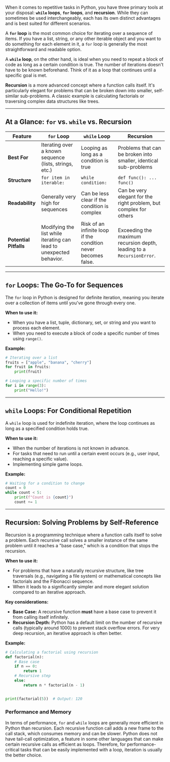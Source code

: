 When it comes to repetitive tasks in Python, you have three primary tools at your disposal: **`while` loops**, **`for`
loops**, and **recursion**. While they can sometimes be used interchangeably, each has its own distinct advantages and
is best suited for different scenarios.

A **`for` loop** is the most common choice for iterating over a sequence of items. If you have a list, string, or any
other iterable object and you want to do something for each element in it, a `for` loop is generally the most
straightforward and readable option.

A **`while` loop**, on the other hand, is ideal when you need to repeat a block of code as long as a certain condition
is true. The number of iterations doesn't have to be known beforehand. Think of it as a loop that continues until a
specific goal is met.

**Recursion** is a more advanced concept where a function calls itself. It's particularly elegant for problems that can
be broken down into smaller, self-similar sub-problems. A classic example is calculating factorials or traversing
complex data structures like trees.

---

## At a Glance: `for` vs. `while` vs. Recursion

| Feature                | `for` Loop                                                          | `while` Loop                                                   | Recursion                                                             |
|------------------------|---------------------------------------------------------------------|----------------------------------------------------------------|-----------------------------------------------------------------------|
| **Best For**           | Iterating over a known sequence (lists, strings, etc.)              | Looping as long as a condition is true                         | Problems that can be broken into smaller, identical sub-problems      |
| **Structure**          | `for item in iterable:`                                             | `while condition:`                                             | `def func(): ... func()`                                              |
| **Readability**        | Generally very high for sequences                                   | Can be less clear if the condition is complex                  | Can be very elegant for the right problem, but complex for others     |
| **Potential Pitfalls** | Modifying the list while iterating can lead to unexpected behavior. | Risk of an infinite loop if the condition never becomes false. | Exceeding the maximum recursion depth, leading to a `RecursionError`. |

---

## `for` Loops: The Go-To for Sequences

The `for` loop in Python is designed for definite iteration, meaning you iterate over a collection of items until you've
gone through every one.

**When to use it:**

* When you have a list, tuple, dictionary, set, or string and you want to process each element.
* When you need to execute a block of code a specific number of times using `range()`.

**Example:**

```python
# Iterating over a list
fruits = ["apple", "banana", "cherry"]
for fruit in fruits:
    print(fruit)

# Looping a specific number of times
for i in range(3):
    print("Hello!")
```

---

## `while` Loops: For Conditional Repetition

A `while` loop is used for indefinite iteration, where the loop continues as long as a specified condition holds true.

**When to use it:**

* When the number of iterations is not known in advance.
* For tasks that need to run until a certain event occurs (e.g., user input, reaching a specific value).
* Implementing simple game loops.

**Example:**

```python
# Waiting for a condition to change
count = 0
while count < 5:
    print(f"Count is {count}")
    count += 1
```

---

## Recursion: Solving Problems by Self-Reference

Recursion is a programming technique where a function calls itself to solve a problem. Each recursive call solves a
smaller instance of the same problem until it reaches a "base case," which is a condition that stops the recursion.

**When to use it:**

* For problems that have a naturally recursive structure, like tree traversals (e.g., navigating a file system) or
  mathematical concepts like factorials and the Fibonacci sequence.
* When it leads to a significantly simpler and more elegant solution compared to an iterative approach.

**Key considerations:**

* **Base Case:** A recursive function **must** have a base case to prevent it from calling itself infinitely.
* **Recursion Depth:** Python has a default limit on the number of recursive calls (typically around 1000) to prevent
  stack overflow errors. For very deep recursion, an iterative approach is often better.

**Example:**

```python
# Calculating a factorial using recursion
def factorial(n):
    # Base case
    if n == 0:
        return 1
    # Recursive step
    else:
        return n * factorial(n - 1)


print(factorial(5))  # Output: 120
```

### Performance and Memory

In terms of performance, `for` and `while` loops are generally more efficient in Python than recursion. Each recursive
function call adds a new frame to the call stack, which consumes memory and can be slower. Python does not have
tail-call optimization, a feature in some other languages that can make certain recursive calls as efficient as loops.
Therefore, for performance-critical tasks that can be easily implemented with a loop, iteration is usually the better
choice.